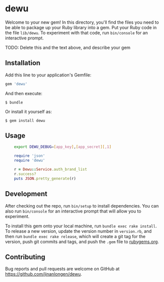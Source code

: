 # dewu

Welcome to your new gem! In this directory, you'll find the files you need to be able to package up your Ruby library into a gem. Put your Ruby code in the file `lib/dewu`. To experiment with that code, run `bin/console` for an interactive prompt.

TODO: Delete this and the text above, and describe your gem

## Installation

Add this line to your application's Gemfile:

```ruby
gem 'dewu'
```

And then execute:

    $ bundle

Or install it yourself as:

    $ gem install dewu

## Usage

```bash
    export DEWU_DEBUG=[app_key],[app_secret][,1]
```

```ruby
    require 'json'
    require 'dewu'

    r = Dewu::Service.auth_brand_list
    r.success?
    puts JSON.pretty_generate(r)
```

## Development

After checking out the repo, run `bin/setup` to install dependencies. You can also run `bin/console` for an interactive prompt that will allow you to experiment.

To install this gem onto your local machine, run `bundle exec rake install`. To release a new version, update the version number in `version.rb`, and then run `bundle exec rake release`, which will create a git tag for the version, push git commits and tags, and push the `.gem` file to [rubygems.org](https://rubygems.org).

## Contributing

Bug reports and pull requests are welcome on GitHub at https://github.com/jinanlongen/dewu.
